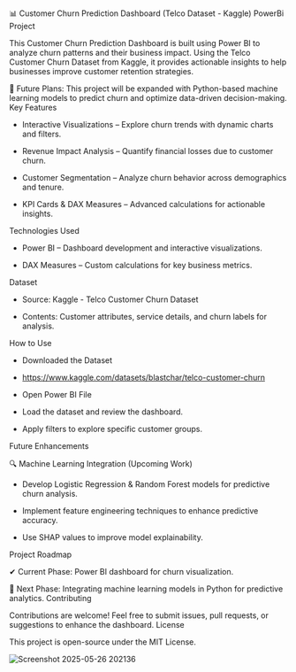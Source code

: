 📊 Customer Churn Prediction Dashboard (Telco Dataset - Kaggle) PowerBi Project

This Customer Churn Prediction Dashboard is built using Power BI to analyze churn patterns and their business impact. Using the Telco Customer Churn Dataset from Kaggle, it provides actionable insights to help businesses improve customer retention strategies.

🚀 Future Plans: This project will be expanded with Python-based machine learning models to predict churn and optimize data-driven decision-making.
Key Features

- Interactive Visualizations – Explore churn trends with dynamic charts and filters.
  
- Revenue Impact Analysis – Quantify financial losses due to customer churn.
  
- Customer Segmentation – Analyze churn behavior across demographics and tenure.
  
- KPI Cards & DAX Measures – Advanced calculations for actionable insights.
  
Technologies Used

- Power BI – Dashboard development and interactive visualizations.
  
- DAX Measures – Custom calculations for key business metrics.

Dataset

- Source: Kaggle - Telco Customer Churn Dataset
  
- Contents: Customer attributes, service details, and churn labels for analysis.

How to Use

- Downloaded the Dataset
  
- https://www.kaggle.com/datasets/blastchar/telco-customer-churn

- Open Power BI File
  
- Load the dataset and review the dashboard.
  
- Apply filters to explore specific customer groups.
  
Future Enhancements

🔍 Machine Learning Integration (Upcoming Work)

- Develop Logistic Regression & Random Forest models for predictive churn analysis.
  
- Implement feature engineering techniques to enhance predictive accuracy.
  
- Use SHAP values to improve model explainability.
  
Project Roadmap

✔ Current Phase: Power BI dashboard for churn visualization.

🚀 Next Phase: Integrating machine learning models in Python for predictive analytics.
Contributing

Contributions are welcome! Feel free to submit issues, pull requests, or suggestions to enhance the dashboard.
License

This project is open-source under the MIT License.

![Screenshot 2025-05-26 202136](https://github.com/user-attachments/assets/0df0f443-64a2-4d6d-9fd8-d98b416d9ee5)
